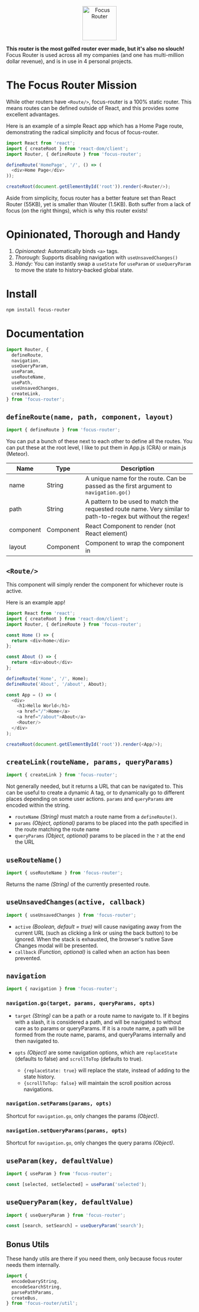 <center>
<img src="https://jamesloper.com/assets/focus.png" height="92" alt="Focus Router"/>
</center>

**This router is the most golfed router ever made, but it's also no slouch!** Focus Router is used across all my companies (and one has multi-million dollar revenue), and is in use in 4 personal projects.

# The Focus Router Mission

While other routers have `<Route/>`, focus-router is a 100% static router. This means routes can be defined outside of React, and this provides some excellent advantages.

Here is an example of a simple React app which has a Home Page route, demonstrating the radical simplicity and focus of focus-router.

```javascript
import React from 'react';
import { createRoot } from 'react-dom/client';
import Router, { defineRoute } from 'focus-router';

defineRoute('HomePage', '/', () => (
  <div>Home Page</div>
));

createRoot(document.getElementById('root')).render(<Router/>);
```

Aside from simplicity, focus router has a better feature set than React Router (55KB), yet is smaller than Wouter (1.5KB). Both suffer from a lack of focus (on the right things), which is why this router exists!

# Opinionated, Thorough and Handy

1. *Opinionated:* Automatically binds `<a>` tags.
2. *Thorough:* Supports disabling navigation with `useUnsavedChanges()`
3. *Handy:* You can instantly swap a `useState` for `useParam` or `useQueryParam` to move the state to history-backed global state.

# Install

```bash
npm install focus-router
```

# Documentation

``` javascript
import Router, { 
  defineRoute,
  navigation, 
  useQueryParam, 
  useParam, 
  useRouteName, 
  usePath,
  useUnsavedChanges,
  createLink,
} from 'focus-router';
```

## `defineRoute(name, path, component, layout)`

```javascript
import { defineRoute } from 'focus-router';
```

You can put a bunch of these next to each other to define all the routes. You can put these at the root level, I like to put them in App.js (CRA) or main.js (Meteor).

| Name      | Type      | Description                                                                                                  |
|-----------|-----------|--------------------------------------------------------------------------------------------------------------|
| name      | String    | A unique name for the route. Can be passed as the first argument to `navigation.go()`                        |
| path      | String    | A pattern to be used to match the requested route name. Very similar to path-to-regex but without the regex! |
| component | Component | React Component to render (not React element)                                                                |
| layout    | Component | Component to wrap the component in                                                                           |

## `<Route/>`

This component will simply render the component for whichever route is active.

Here is an example app!

```javascript
import React from 'react';
import { createRoot } from 'react-dom/client';
import Router, { defineRoute } from 'focus-router';

const Home () => {
  return <div>home</div>
};

const About () => {
  return <div>about</div>
};

defineRoute('Home', '/', Home);
defineRoute('About', '/about', About);

const App = () => (
  <div>
    <h1>Hello World</h1>
    <a href="/">Home</a>
    <a href="/about">About</a>
    <Router/>
  </div>
);

createRoot(document.getElementById('root')).render(<App/>);
```

## `createLink(routeName, params, queryParams)`

``` javascript
import { createLink } from 'focus-router';
```

Not generally needed, but it returns a URL that can be navigated to. This can be useful to create a dynamic A tag, or to dynamically go to different places depending on some user actions. `params` and `queryParams` are encoded within the string.

- `routeName` *(String)* must match a route name from a `defineRoute()`.
- `params` *(Object, optional)* params to be placed into the path specified in the route matching the route name
- `queryParams` *(Object, optional)* params to be placed in the `?` at the end the URL

## `useRouteName()`

``` javascript
import { useRouteName } from 'focus-router';
```

Returns the name *(String)* of the currently presented route.

## `useUnsavedChanges(active, callback)`

``` javascript
import { useUnsavedChanges } from 'focus-router';
```

- `active` *(Boolean, default = true)* will cause navigating away from the current URL (such as clicking a link or using the back button) to be ignored. When the stack is exhausted, the browser's native Save Changes modal will be presented.
- `callback` *(Function, optional)* is called when an action has been prevented.

## `navigation`

``` javascript
import { navigation } from 'focus-router';
```

### `navigation.go(target, params, queryParams, opts)`

- `target` *(String)* can be a path or a route name to navigate to. If it begins with a slash, it is considered a path, and will be navigated to without care as to params or queryParams. If it is a route name, a path will be formed from the route name, params, and queryParams internally and then navigated to.

- `opts` *(Object)* are some navigation options, which are `replaceState` (defaults to false) and `scrollToTop` (defaults to true).

    - `{replaceState: true}` will replace the state, instead of adding to the state history.
    - `{scrollToTop: false}` will maintain the scroll position across navigations.

### `navigation.setParams(params, opts)`

Shortcut for `navigation.go`, only changes the params *(Object)*.

### `navigation.setQueryParams(params, opts)`

Shortcut for `navigation.go`, only changes the query params *(Object)*.

## `useParam(key, defaultValue)`

``` javascript
import { useParam } from 'focus-router';

const [selected, setSelected] = useParam('selected');
```

## `useQueryParam(key, defaultValue)`

``` javascript
import { useQueryParam } from 'focus-router';

const [search, setSearch] = useQueryParam('search');
```

## Bonus Utils

These handy utils are there if you need them, only because focus router needs them internally.

```javascript
import { 
  encodeQueryString, 
  encodeSearchString, 
  parsePathParams, 
  createBus, 
} from 'focus-router/util';
```
